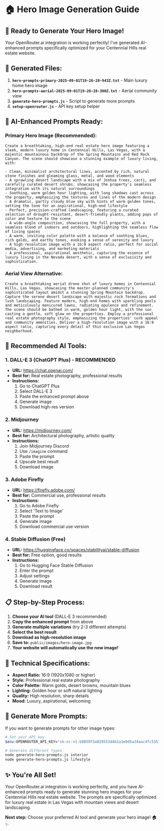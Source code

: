 # 🏠 Hero Image Generation Guide

## 🎯 **Ready to Generate Your Hero Image!**

Your OpenRouter.ai integration is working perfectly! I've generated AI-enhanced prompts specifically optimized for your Centennial Hills real estate website.

## 📁 **Generated Files:**

1. **`hero-prompts-primary-2025-09-01T19-26-20-943Z.txt`** - Main luxury home hero image
2. **`hero-prompts-aerial-2025-09-01T19-26-28-300Z.txt`** - Aerial community view
3. **`generate-hero-prompts.js`** - Script to generate more prompts
4. **`setup-openrouter.js`** - API key setup helper

## 🎨 **AI-Enhanced Prompts Ready:**

### **Primary Hero Image (Recommended):**
```
Create a breathtaking, high-end real estate hero image featuring a sleek, modern luxury home in Centennial Hills, Las Vegas, with a majestic mountainous backdrop of the Spring Mountains and Red Rock Canyon. The scene should showcase a stunning example of luxury living, with:

- Clean, minimalist architectural lines, accented by rich, natural stone finishes and gleaming glass, metal, and wood elements
- A sprawling desert landscape with a mix of Joshua trees, cacti, and carefully curated desert shrubs, showcasing the property's seamless integration with its natural surroundings
- Soothing, warm golden hour lighting, with long shadows cast across the property, emphasizing the textures and lines of the modern design
- A dramatic, partly cloudy blue sky with hints of warm golden tones, setting the tone for an aspirational, high-end lifestyle
- Perfect, precision-crafted landscaping, featuring a curated selection of drought-resistant, desert-friendly plants, adding pops of color and texture to the scene
- A wide-angle composition, showcasing the full property, with a seamless blend of indoors and outdoors, highlighting the seamless flow of living spaces
- A warm, inviting color palette with a balance of soothing blues, rich golds, and earthy tones, evoking a sense of serenity and luxury
- A high-resolution image with a 16:9 aspect ratio, perfect for social media, advertising, and marketing materials
- A professional, aspirational aesthetic, capturing the essence of luxury living in the Nevada desert, with a sense of exclusivity and sophistication.
```

### **Aerial View Alternative:**
```
Create a breathtaking aerial drone shot of luxury homes in Centennial Hills, Las Vegas, showcasing the master-planned community's sophisticated layout amidst a stunning Spring Mountain backdrop. Capture the serene desert landscape with majestic rock formations and lush landscaping. Feature modern, high-end homes with sparkling pools and meticulously manicured lawns, radiating opulence and refinement. The scene should be bathed in warm, golden hour light, with the sun casting a gentle, soft glow on the properties. Employ a professional real estate photography style, emphasizing the properties' curb appeal and community amenities. Deliver a high-resolution image with a 16:9 aspect ratio, capturing every detail of this exclusive Las Vegas neighborhood.
```

## 🤖 **Recommended AI Tools:**

### **1. DALL-E 3 (ChatGPT Plus) - RECOMMENDED**
- **URL:** https://chat.openai.com/
- **Best for:** Real estate photography, professional results
- **Instructions:** 
  1. Go to ChatGPT Plus
  2. Select DALL-E 3
  3. Paste the enhanced prompt above
  4. Generate image
  5. Download high-res version

### **2. Midjourney**
- **URL:** https://midjourney.com/
- **Best for:** Architectural photography, artistic quality
- **Instructions:**
  1. Join Midjourney Discord
  2. Use `/imagine` command
  3. Paste the prompt
  4. Upscale best result
  5. Download image

### **3. Adobe Firefly**
- **URL:** https://firefly.adobe.com/
- **Best for:** Commercial use, professional results
- **Instructions:**
  1. Go to Adobe Firefly
  2. Select 'Text to Image'
  3. Paste the prompt
  4. Generate image
  5. Download commercial use version

### **4. Stable Diffusion (Free)**
- **URL:** https://huggingface.co/spaces/stabilityai/stable-diffusion
- **Best for:** Free option, good results
- **Instructions:**
  1. Go to Hugging Face Stable Diffusion
  2. Enter the prompt
  3. Adjust settings
  4. Generate image
  5. Download result

## 📋 **Step-by-Step Process:**

1. **Choose your AI tool** (DALL-E 3 recommended)
2. **Copy the enhanced prompt** from above
3. **Generate multiple variations** (try 2-3 different attempts)
4. **Select the best result**
5. **Download as high-resolution image**
6. **Save to:** `public/images/hero-image.jpg`
7. **Your website will automatically use the new image!**

## 🎯 **Technical Specifications:**

- **Aspect Ratio:** 16:9 (1920x1080 or higher)
- **Style:** Professional real estate photography
- **Color Palette:** Warm golds, desert browns, mountain blues
- **Lighting:** Golden hour or soft natural lighting
- **Quality:** High resolution, sharp details
- **Mood:** Luxury, aspirational, welcoming

## 🔧 **Generate More Prompts:**

If you want to generate prompts for other image types:

```bash
# Set your API key
$env:OPENROUTER_API_KEY="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"

# Generate different types
node generate-hero-prompts.js interior
node generate-hero-prompts.js lifestyle
```

## ✨ **You're All Set!**

Your OpenRouter.ai integration is working perfectly, and you have AI-enhanced prompts ready to generate stunning hero images for your Centennial Hills real estate website. The prompts are specifically optimized for luxury real estate in Las Vegas with mountain views and desert landscaping.

**Next step:** Choose your preferred AI tool and generate your hero image! 🏠✨

